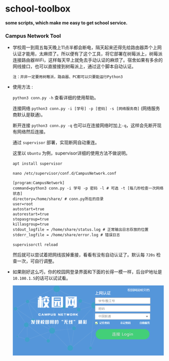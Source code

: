 # school-toolbox
**some scripts, which make me easy to get school service.**

### Campus Network Tool

- 学校周一到周五每天晚上11点半都会断电，隔天起来还得先给路由器弄个上网认证才能用，太麻烦了。所以便有了这个工具，将它部署在树莓派上，树莓派连接路由器WiFi，这样每天早上就免去手动认证的麻烦了。宿舍如果有多余的网线接口，也可以直接接到树莓派上，通过这个脚本自动认证。
  
  `注：并非一定要用树莓派，路由器、PC都可以只要能运行Python3`

- 使用方法 : 
  
  `python3 conn.py -h` 查看详细的使用帮助。
    
  连接网络 `python3 conn.py -i [学号] -p [密码] -s [网络服务商]` (网络服务商默认是联通)。

  断开连接 `python3 conn.py -q` 也可以在连接网络时加上`-q`，这样会先断开现有网络然后连接。

  通过 `supervisor` 部署，实现断网自动重连。

  这里以 `Ubuntu` 为例，supervisor详细的使用方法不做说明。

  `apt install supervisor`

  `nano /etc/supervisor/conf.d/CampusNetwork.conf`

  ```
  [program:CampusNetwork] 
  command=python3 conn.py -i 学号 -p 密码 -l # 可选 -t [每几秒检查一次网络状态]
  directory=/home/share/ # conn.py所在的目录
  user=root
  autostart=true
  autorestart=true
  stopasgroup=true
  killasgroup=true
  stdout_logfile = /home/share/status.log # 正常输出日志存放的位置
  stderr_logfile = /home/share/error.log # 错误日志
  ```

  `supervisorctl reload`
  
  然后就可以尝试着把网线拔掉重接，看看有没有自动认证了。默认每 `720s` 检查一次，可自行调整。
  
- 如果刚好这么巧，你的校园网登录界面和下面的长得一模一样，后台IP地址是`10.100.1.5`的话可以试试看。

  ![campusnetwork](CampusNetwork/imgs/campusnetwork.png)